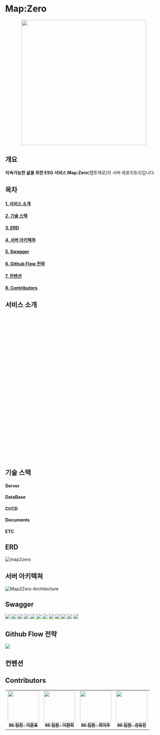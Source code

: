 # Map:Zero

<p align="center" ><img src= "https://github.com/team-ecolink/map2zero-backend/assets/85255237/f18c41b4-8b16-42de-91ec-0f769df2b1ed" width="400"/></p>

## 개요

**지속가능한 삶을 위한 ESG 서비스 Map:Zero**(맵투제로)의 서버 레포지토리입니다.

## 목차

#### [1. 서비스 소개](#서비스-소개)

#### [2. 기술 스택](#기술-스택)

#### [3. ERD](#erd)

#### [4. 서버 아키텍쳐](#서버-아키텍쳐)

#### [5. Swagger](#swagger)

#### [6. Github Flow 전략](#github-flow-전략)

#### [7. 컨벤션](#컨벤션)

#### [8. Contributors](#contributors)

## 서비스 소개

<!-- 담당: 최이주 -->

<br>
<br>
<br>
<br>
<br>
<br>
<br>
<br>
<br>
<br>
<br>
<br>
<br>
<br>
<br>
<br>
<br>
<br>
<br>
<br>
<br>
<br>
<br>
<br>
<br>
<br>
<br>

<!-- 담당: 최이주 -->

## 기술 스택

<!-- 담당: 이준표 -->

#### Server

#### DataBase

#### CI/CD

#### Documents

#### ETC

<!-- 담당: 이준표 -->

## ERD

<!-- 담당: 이현희 -->

![map2zero](https://github.com/team-ecolink/map2zero-backend/assets/101989268/ea3273a9-7b4a-418b-83b4-8d092d8d50b3)



<!-- 담당: 이현희 -->

## 서버 아키텍쳐

<!-- 담당: 이준표 -->

![Map2Zero-Architecture](https://github.com/team-ecolink/map2zero-backend/assets/85255237/a685d0d5-655b-4e41-8119-3c93c6c655b7)





<!-- 담당: 이준표 -->

## Swagger

<!-- 담당: 성유진 -->
<img src = "https://github.com/team-ecolink/map2zero-backend/assets/88930580/e76d43cb-ee2b-438a-9a6a-164107deba68" />
<img src = "https://github.com/team-ecolink/map2zero-backend/assets/88930580/c9032d0b-80dd-46c8-ae86-2e90cd904f5f" />
<img src = "https://github.com/team-ecolink/map2zero-backend/assets/88930580/600c7111-8e78-460a-87ab-3d6ca557e6b5" />
<img src = "https://github.com/team-ecolink/map2zero-backend/assets/88930580/8ba03626-03b5-4ce3-9bc2-2f5162d1d95d" />
<img src = "https://github.com/team-ecolink/map2zero-backend/assets/88930580/1545898f-7e14-45e1-8edb-cce60467a3dc" />
<img src = "https://github.com/team-ecolink/map2zero-backend/assets/88930580/72a3f729-38f0-401c-a4d1-de4e661da795" />
<img src = "https://github.com/team-ecolink/map2zero-backend/assets/88930580/91ed3635-e4ee-4314-bc67-e5ac9fe92bff" />
<img src = "https://github.com/team-ecolink/map2zero-backend/assets/88930580/14e00604-070f-4b05-94cd-4848ee92803e" />
<img src = "https://github.com/team-ecolink/map2zero-backend/assets/88930580/ef215f4d-4d25-445a-b783-86b93ddfd5e7" />
<img src = "https://github.com/team-ecolink/map2zero-backend/assets/88930580/c3b9c68d-91fe-490b-878a-566c0e566410" />
<img src = "https://github.com/team-ecolink/map2zero-backend/assets/88930580/eb4193ce-888b-443b-a9c3-57f681fc9519" />
<img src = "https://github.com/team-ecolink/map2zero-backend/assets/88930580/955a25e9-7bb6-4367-9f9e-3bb23ac2857e" />

<!-- 담당: 성유진 -->

## Github Flow 전략

<!-- 담당: 성유진 -->
<img src = "https://github.com/team-ecolink/map2zero-backend/assets/88930580/21eb8bd9-955c-47ad-b6c2-16062970ac94" />




<!-- 담당: 성유진 -->

## 컨벤션

<!-- 담당: 최이주 -->




<!-- 담당: 최이주 -->

## Contributors

<!-- 담당: 이현희 -->

<table>
  <tbody>
      <td align="center"><a href="https://github.com/wnsvy607"><img src="https://github.com/team-ecolink/map2zero-backend/assets/101989268/7fcd6027-2639-44ca-ba02-e4f056293e34" width="100px;" alt=""/><br /><sub><b>BE 팀장 : 이준표 </b></sub></a><br /></td>
      <td align="center"><a href="https://github.com/heegane"><img src="https://github.com/team-ecolink/map2zero-backend/assets/101989268/baefc59c-10c0-4060-a0f6-19b5015f3055" width="100px;" alt=""/><br /><sub><b>BE 팀원 : 이현희 </b></sub></a><br /></td>
      <td align="center"><a href="https://github.com/cherryiJuice"><img src="https://github.com/team-ecolink/map2zero-backend/assets/101989268/5cef55b5-18f7-4ab4-b802-c397f2c61289" width="100px;" alt=""/><br /><sub><b>BE 팀원 : 최이주</b></sub></a><br /></td>
      <td align="center"><a href="https://github.com/uuujini"><img src="https://github.com/team-ecolink/map2zero-backend/assets/101989268/bc2b5057-6f50-4696-b32e-0d2de4230124" width="100px;" alt=""/><br /><sub><b>BE 팀원 : 성유진</b></sub></a><br /></td>
  </tbody>
</table>



<!-- 담당: 이현희 -->
